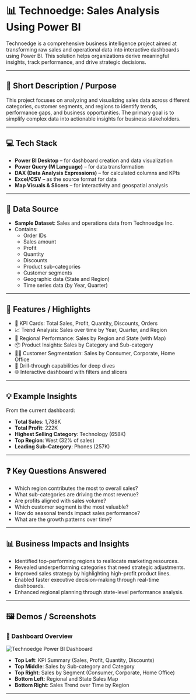 # 📊 Technoedge: Sales Analysis Using Power BI

Technoedge is a comprehensive business intelligence project aimed at transforming raw sales and operational data into interactive dashboards using Power BI. This solution helps organizations derive meaningful insights, track performance, and drive strategic decisions.

---

## 📝 Short Description / Purpose

This project focuses on analyzing and visualizing sales data across different categories, customer segments, and regions to identify trends, performance gaps, and business opportunities. The primary goal is to simplify complex data into actionable insights for business stakeholders.

---

## 💻 Tech Stack

- **Power BI Desktop** – for dashboard creation and data visualization  
- **Power Query (M Language)** – for data transformation  
- **DAX (Data Analysis Expressions)** – for calculated columns and KPIs  
- **Excel/CSV** – as the source format for data  
- **Map Visuals & Slicers** – for interactivity and geospatial analysis

---

## 📁 Data Source

- **Sample Dataset**: Sales and operations data from Technoedge Inc.
- Contains:
  - Order IDs
  - Sales amount
  - Profit
  - Quantity
  - Discounts
  - Product sub-categories
  - Customer segments
  - Geographic data (State and Region)
  - Time series data (by Year, Quarter)

---

## 🌟 Features / Highlights

- 📌 KPI Cards: Total Sales, Profit, Quantity, Discounts, Orders  
- 📈 Trend Analysis: Sales over time by Year, Quarter, and Region  
- 📍 Regional Performance: Sales by Region and State (with Map)  
- 📦 Product Insights: Sales by Category and Sub-category  
- 🧑‍💼 Customer Segmentation: Sales by Consumer, Corporate, Home Office  
- 🎯 Drill-through capabilities for deep dives  
- 🌐 Interactive dashboard with filters and slicers  

---

## 💡 Example Insights

From the current dashboard:

- **Total Sales**: 1,788K  
- **Total Profit**: 222K  
- **Highest Selling Category**: Technology (658K)  
- **Top Region**: West (32% of sales)  
- **Leading Sub-Category**: Phones (257K)

---

## ❓ Key Questions Answered

- Which region contributes the most to overall sales?
- What sub-categories are driving the most revenue?
- Are profits aligned with sales volume?
- Which customer segment is the most valuable?
- How do seasonal trends impact sales performance?
- What are the growth patterns over time?

---

## 📊 Business Impacts and Insights

- Identified top-performing regions to reallocate marketing resources.
- Revealed underperforming categories that need strategic adjustments.
- Improved sales strategy by highlighting high-profit product lines.
- Enabled faster executive decision-making through real-time dashboards.
- Enhanced regional planning through state-level performance analysis.

---

## 🖼️ Demos / Screenshots

### 📌 Dashboard Overview

![Technoedge Power BI Dashboard](./Screenshot%202025-05-11%20000641.png)

- **Top Left**: KPI Summary (Sales, Profit, Quantity, Discounts)
- **Top Middle**: Sales by Sub-category and Category
- **Top Right**: Sales by Segment (Consumer, Corporate, Home Office)
- **Bottom Left**: Regional and State Sales Map
- **Bottom Right**: Sales Trend over Time by Region

---
